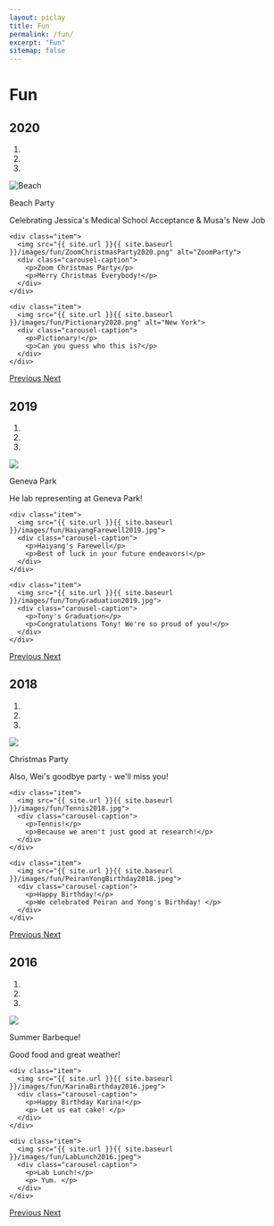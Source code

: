 ```yaml
---
layout: piclay
title: Fun
permalink: /fun/
excerpt: "Fun"
sitemap: false
---
```


# Fun

## 2020

<div markdown="0" id="carousel2020" class="carousel slide" data-ride="carousel" data-interval="5000" data-pause="hover" >
  <!-- Indicators -->
  <ol class="carousel-indicators">
    <li data-target="#myCarousel" data-slide-to="0" class="active"></li>
    <li data-target="#myCarousel" data-slide-to="1"></li>
    <li data-target="#myCarousel" data-slide-to="2"></li>
  </ol>

  <!-- Wrapper for slides -->
  <div class="carousel-inner" markdown="0">
    <div class="item active">
      <img src="{{ site.url }}{{ site.baseurl }}/images/fun/Selfie2020.jpg" alt="Beach">
      <div class="carousel-caption">
        <p>Beach Party</p>
        <p>Celebrating Jessica's Medical School Acceptance & Musa's New Job</p>
      </div>
    </div>

    <div class="item">
      <img src="{{ site.url }}{{ site.baseurl }}/images/fun/ZoomChristmasParty2020.png" alt="ZoomParty">
      <div class="carousel-caption">
        <p>Zoom Christmas Party</p>
        <p>Merry Christmas Everybody!</p>
      </div>
    </div>

    <div class="item">
      <img src="{{ site.url }}{{ site.baseurl }}/images/fun/Pictionary2020.png" alt="New York">
      <div class="carousel-caption">
        <p>Pictionary!</p>
        <p>Can you guess who this is?</p>
      </div>
    </div>
  </div>

  <!-- Left and right controls -->
  <a class="left carousel-control" href="#carousel2020" role="button" data-slide="prev">
    <span class="glyphicon glyphicon-chevron-left" aria-hidden="true"></span>
    <span class="sr-only">Previous</span>
  </a>
  <a class="right carousel-control" href="#carousel2020" role="button" data-slide="next">
    <span class="glyphicon glyphicon-chevron-right" aria-hidden="true"></span>
    <span class="sr-only">Next</span>
  </a>
</div>

## 2019

<div markdown="0" id="carousel2019" class="carousel slide" data-ride="carousel" data-interval="5000" data-pause="hover" >
  <!-- Indicators -->
  <ol class="carousel-indicators">
    <li data-target="#myCarousel" data-slide-to="0" class="active"></li>
    <li data-target="#myCarousel" data-slide-to="1"></li>
    <li data-target="#myCarousel" data-slide-to="2"></li>
  </ol>

  <!-- Wrapper for slides -->
  <div class="carousel-inner" markdown="0">
    <div class="item active">
      <img src="{{ site.url }}{{ site.baseurl }}/images/fun/GP2019.jpg">
      <div class="carousel-caption">
        <p>Geneva Park</p>
        <p>He lab representing at Geneva Park!</p>
      </div>
    </div>

    <div class="item">
      <img src="{{ site.url }}{{ site.baseurl }}/images/fun/HaiyangFarewell2019.jpg">
      <div class="carousel-caption">
        <p>Haiyang's Farewell</p>
        <p>Best of luck in your future endeavors!</p>
      </div>
    </div>

    <div class="item">
      <img src="{{ site.url }}{{ site.baseurl }}/images/fun/TonyGraduation2019.jpg">
      <div class="carousel-caption">
        <p>Tony's Graduation</p>
        <p>Congratulations Tony! We're so proud of you!</p>
      </div>
    </div>
  </div>

  <!-- Left and right controls -->
  <a class="left carousel-control" href="#carousel2019" role="button" data-slide="prev">
    <span class="glyphicon glyphicon-chevron-left" aria-hidden="true"></span>
    <span class="sr-only">Previous</span>
  </a>
  <a class="right carousel-control" href="#carousel2019" role="button" data-slide="next">
    <span class="glyphicon glyphicon-chevron-right" aria-hidden="true"></span>
    <span class="sr-only">Next</span>
  </a>
</div>


## 2018

<div markdown="0" id="carousel2018" class="carousel slide" data-ride="carousel" data-interval="5000" data-pause="hover" >
  <!-- Indicators -->
  <ol class="carousel-indicators">
    <li data-target="#myCarousel" data-slide-to="0" class="active"></li>
    <li data-target="#myCarousel" data-slide-to="1"></li>
    <li data-target="#myCarousel" data-slide-to="2"></li>
  </ol>

  <!-- Wrapper for slides -->
  <div class="carousel-inner" markdown="0">
    <div class="item active">
      <img src="{{ site.url }}{{ site.baseurl }}/images/fun/WeiGoodbye2018.jpg">
      <div class="carousel-caption">
        <p>Christmas Party</p>
        <p>Also, Wei's goodbye party - we'll miss you! </p>
      </div>
    </div>

    <div class="item">
      <img src="{{ site.url }}{{ site.baseurl }}/images/fun/Tennis2018.jpg">
      <div class="carousel-caption">
        <p>Tennis!</p>
        <p>Because we aren't just good at research!</p>
      </div>
    </div>

    <div class="item">
      <img src="{{ site.url }}{{ site.baseurl }}/images/fun/PeiranYongBirthday2018.jpeg">
      <div class="carousel-caption">
        <p>Happy Birthday!</p>
        <p>We celebrated Peiran and Yong's Birthday! </p>
      </div>
    </div>
  </div>

  <!-- Left and right controls -->
  <a class="left carousel-control" href="#carousel2018" role="button" data-slide="prev">
    <span class="glyphicon glyphicon-chevron-left" aria-hidden="true"></span>
    <span class="sr-only">Previous</span>
  </a>
  <a class="right carousel-control" href="#carousel2018" role="button" data-slide="next">
    <span class="glyphicon glyphicon-chevron-right" aria-hidden="true"></span>
    <span class="sr-only">Next</span>
  </a>
</div>


## 2016

<div markdown="0" id="carousel2016" class="carousel slide" data-ride="carousel" data-interval="5000" data-pause="hover" >
  <!-- Indicators -->
  <ol class="carousel-indicators">
    <li data-target="#myCarousel" data-slide-to="0" class="active"></li>
    <li data-target="#myCarousel" data-slide-to="1"></li>
    <li data-target="#myCarousel" data-slide-to="2"></li>
  </ol>

  <!-- Wrapper for slides -->
  <div class="carousel-inner" markdown="0">
    <div class="item active">
      <img src="{{ site.url }}{{ site.baseurl }}/images/fun/Barbeque2016.jpg">
      <div class="carousel-caption">
        <p>Summer Barbeque!</p>
        <p> Good food and great weather! </p>
      </div>
    </div>

    <div class="item">
      <img src="{{ site.url }}{{ site.baseurl }}/images/fun/KarinaBirthday2016.jpeg">
      <div class="carousel-caption">
        <p>Happy Birthday Karina!</p>
        <p> Let us eat cake! </p>
      </div>
    </div>

    <div class="item">
      <img src="{{ site.url }}{{ site.baseurl }}/images/fun/LabLunch2016.jpeg">
      <div class="carousel-caption">
        <p>Lab Lunch!</p>
        <p> Yum. </p>
      </div>
    </div>
  </div>

  <!-- Left and right controls -->
  <a class="left carousel-control" href="#carousel2016" role="button" data-slide="prev">
    <span class="glyphicon glyphicon-chevron-left" aria-hidden="true"></span>
    <span class="sr-only">Previous</span>
  </a>
  <a class="right carousel-control" href="#carousel2016" role="button" data-slide="next">
    <span class="glyphicon glyphicon-chevron-right" aria-hidden="true"></span>
    <span class="sr-only">Next</span>
  </a>
</div>
